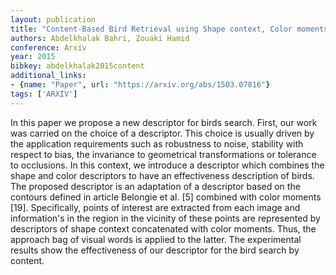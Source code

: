 ```yaml
---
layout: publication
title: "Content-Based Bird Retrieval using Shape context, Color moments and Bag of Features"
authors: Abdelkhalak Bahri, Zouaki Hamid
conference: Arxiv
year: 2015
bibkey: abdelkhalak2015content
additional_links:
- {name: "Paper", url: "https://arxiv.org/abs/1503.07816"}
tags: ['ARXIV']
---
```

In this paper we propose a new descriptor for birds search. First, our work was carried on the choice of a descriptor. This choice is usually driven by the application requirements such as robustness to noise, stability with respect to bias, the invariance to geometrical transformations or tolerance to occlusions. In this context, we introduce a descriptor which combines the shape and color descriptors to have an effectiveness description of birds. The proposed descriptor is an adaptation of a descriptor based on the contours defined in article Belongie et al. [5] combined with color moments [19]. Specifically, points of interest are extracted from each image and information's in the region in the vicinity of these points are represented by descriptors of shape context concatenated with color moments. Thus, the approach bag of visual words is applied to the latter. The experimental results show the effectiveness of our descriptor for the bird search by content.
